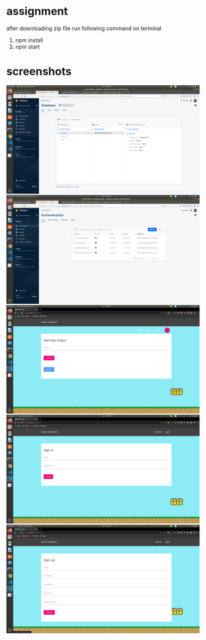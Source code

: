# assignment


after downloading zip file run following command on terminal
1. npm install
2. npm start


# screenshots
![](assignment/1.png)
![](assignment/2.png)
![](assignment/3.png)
![](assignment/4.png)
![](assignment/5.png)
